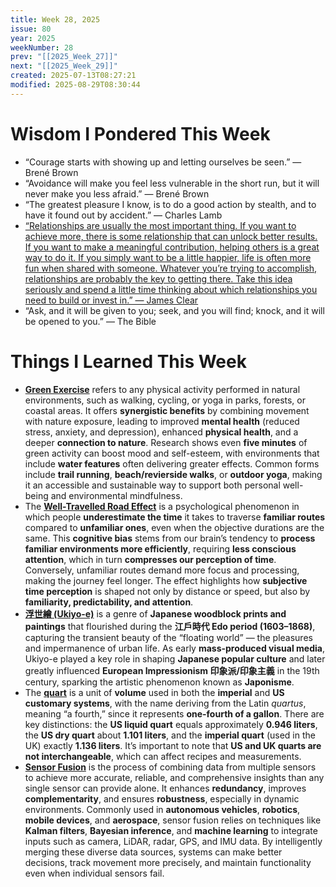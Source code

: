 ```yaml
---
title: Week 28, 2025
issue: 80
year: 2025
weekNumber: 28
prev: "[[2025_Week_27]]"
next: "[[2025_Week_29]]"
created: 2025-07-13T08:27:21
modified: 2025-08-29T08:30:44
---
```


# Wisdom I Pondered This Week

* “Courage starts with showing up and letting ourselves be seen.” — Brené Brown
* “Avoidance will make you feel less vulnerable in the short run, but it will never make you less afraid.” — Brené Brown
* “The greatest pleasure I know, is to do a good action by stealth, and to have it found out by accident.” — Charles Lamb
* [“Relationships are usually the most important thing. If you want to achieve more, there is some relationship that can unlock better results. If you want to make a meaningful contribution, helping others is a great way to do it. If you simply want to be a little happier, life is often more fun when shared with someone. Whatever you’re trying to accomplish, relationships are probably the key to getting there. Take this idea seriously and spend a little time thinking about which relationships you need to build or invest in.” — James Clear](https://jamesclear.com/3-2-1/june-26-2025)
* “Ask, and it will be given to you; seek, and you will find; knock, and it will be opened to you.” — The Bible

# Things I Learned This Week

* **[Green Exercise](https://www.google.com/search?q=Green+Exercise)** refers to any physical activity performed in natural environments, such as walking, cycling, or yoga in parks, forests, or coastal areas. It offers **synergistic benefits** by combining movement with nature exposure, leading to improved **mental health** (reduced stress, anxiety, and depression), enhanced **physical health**, and a deeper **connection to nature**. Research shows even **five minutes** of green activity can boost mood and self-esteem, with environments that include **water features** often delivering greater effects. Common forms include **trail running**, **beach/revierside walks**, or **outdoor yoga**, making it an accessible and sustainable way to support both personal well-being and environmental mindfulness.
* The [**Well-Travelled Road Effect**](https://www.google.com/search?q=Well+Travelled+Road+Effect) is a psychological phenomenon in which people **underestimate the time** it takes to traverse **familiar routes** compared to **unfamiliar ones**, even when the objective durations are the same. This **cognitive bias** stems from our brain’s tendency to **process familiar environments more efficiently**, requiring **less conscious attention**, which in turn **compresses our perception of time**. Conversely, unfamiliar routes demand more focus and processing, making the journey feel longer. The effect highlights how **subjective time perception** is shaped not only by distance or speed, but also by **familiarity, predictability, and attention**.
* **[浮世繪 (Ukiyo-e)](https://www.google.com/search?q=浮世繪)** is a genre of **Japanese woodblock prints and paintings** that flourished during the **江戶時代 Edo period (1603–1868)**, capturing the transient beauty of the “floating world” — the pleasures and impermanence of urban life. As early **mass-produced visual media**, Ukiyo-e played a key role in shaping **Japanese popular culture** and later greatly influenced **European Impressionism 印象派/印象主義** in the 19th century, sparking the artistic phenomenon known as **Japonisme**.
* The [**quart**](https://www.google.com/search?q=Quart+unit) is a unit of **volume** used in both the **imperial** and **US customary systems**, with the name deriving from the Latin _quartus_, meaning “a fourth,” since it represents **one-fourth of a gallon**. There are key distinctions: the **US liquid quart** equals approximately **0.946 liters**, the **US dry quart** about **1.101 liters**, and the **imperial quart** (used in the UK) exactly **1.136 liters**. It’s important to note that **US and UK quarts are not interchangeable**, which can affect recipes and measurements.
* **[Sensor Fusion](https://www.google.com/search?q=Sensor+Fusion)** is the process of combining data from multiple sensors to achieve more accurate, reliable, and comprehensive insights than any single sensor can provide alone. It enhances **redundancy**, improves **complementarity**, and ensures **robustness**, especially in dynamic environments. Commonly used in **autonomous vehicles**, **robotics**, **mobile devices**, and **aerospace**, sensor fusion relies on techniques like **Kalman filters**, **Bayesian inference**, and **machine learning** to integrate inputs such as camera, LiDAR, radar, GPS, and IMU data. By intelligently merging these diverse data sources, systems can make better decisions, track movement more precisely, and maintain functionality even when individual sensors fail.
